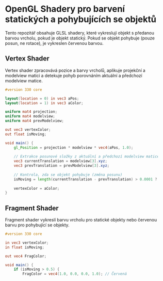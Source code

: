 # OpenGL Shadery pro barvení statických a pohybujících se objektů

Tento repozitář obsahuje GLSL shadery, které vykreslují objekt s předanou barvou vrcholu, pokud je objekt statický. Pokud se objekt pohybuje (pouze posun, ne rotace), je vykreslen červenou barvou.

## Vertex Shader
Vertex shader zpracovává pozice a barvy vrcholů, aplikuje projekční a modelview matici a detekuje pohyb porovnáním aktuální a předchozí modelview matice.

```glsl
#version 330 core

layout(location = 0) in vec3 aPos;
layout(location = 1) in vec3 aColor;

uniform mat4 projection;
uniform mat4 modelview;
uniform mat4 prevModelview;

out vec3 vertexColor;
out float isMoving;

void main() {
    gl_Position = projection * modelview * vec4(aPos, 1.0);
    
    // Extrakce posunové složky z aktuální a předchozí modelview matice
    vec3 currentTranslation = modelview[3].xyz;
    vec3 prevTranslation = prevModelview[3].xyz;
    
    // Kontrola, zda se objekt pohybuje (změna posunu)
    isMoving = length(currentTranslation - prevTranslation) > 0.0001 ? 1.0 : 0.0;
    
    vertexColor = aColor;
}
```

## Fragment Shader
Fragment shader vykreslí barvu vrcholu pro statické objekty nebo červenou barvu pro pohybující se objekty.

```glsl
#version 330 core

in vec3 vertexColor;
in float isMoving;

out vec4 FragColor;

void main() {
    if (isMoving > 0.5) {
        FragColor = vec4(1.0, 0.0, 0.0, 1.0); // Červená